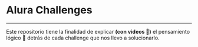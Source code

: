 # Alura Challenges

***
Este repositorio tiene la finalidad de explicar **(con videos 🎥)** el pensamiento lógico 🤔 detrás de cada challenge que nos llevo a solucionarlo.

